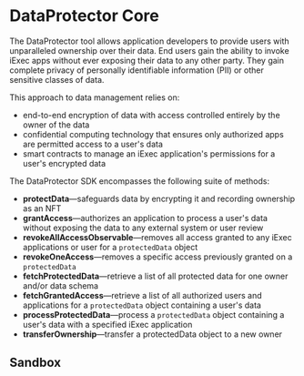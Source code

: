 # DataProtector Core

The DataProtector tool allows application developers to provide users with
unparalleled ownership over their data. End users gain the ability to invoke
iExec apps without ever exposing their data to any other party. They gain
complete privacy of personally identifiable information (PII) or other sensitive
classes of data.

This approach to data management relies on:

- end-to-end encryption of data with access controlled entirely by the owner of
  the data
- confidential computing technology that ensures only authorized apps are
  permitted access to a user's data
- smart contracts to manage an iExec application's permissions for a user's
  encrypted data

The DataProtector SDK encompasses the following suite of methods:

- **protectData**—safeguards data by encrypting it and recording ownership as an
  NFT
- **grantAccess**—authorizes an application to process a user's data without
  exposing the data to any external system or user review
- **revokeAllAccessObservable**—removes all access granted to any iExec
  applications or user for a `protectedData` object
- **revokeOneAccess**—removes a specific access previously granted on a
  `protectedData`
- **fetchProtectedData**—retrieve a list of all protected data for one owner
  and/or data schema
- **fetchGrantedAccess**—retrieve a list of all authorized users and
  applications for a `protectedData` object containing a user's data
- **processProtectedData**—process a `protectedData` object containing a user's
  data with a specified iExec application
- **transferOwnership**—transfer a protectedData object to a new owner

## Sandbox

<CodeSandbox src="https://codesandbox.io/p/github/iExecBlockchainComputing/dataprotector-sandbox/main?file=%2Fsrc%2Fmain.tsx%3A18%2C7&preventWorkspaceRedirect=true" />
